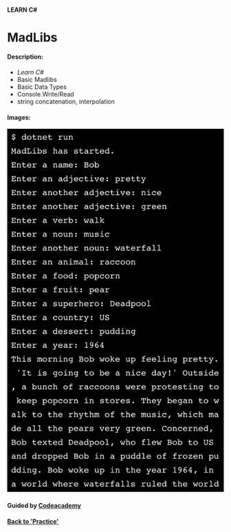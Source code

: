 #### LEARN C#

# MadLibs

#### Description:
- *Learn C#*
- Basic Madlibs
- Basic Data Types
- Console.Write/Read
- string concatenation, interpolation

#### Images:
![MadLibs](img/MadLibs.png)

#### Guided by [Codeacademy](http://ssqt.co/mQfdNdy)
#### [Back to 'Practice'](https://github.com/soohyeok/Practice)
